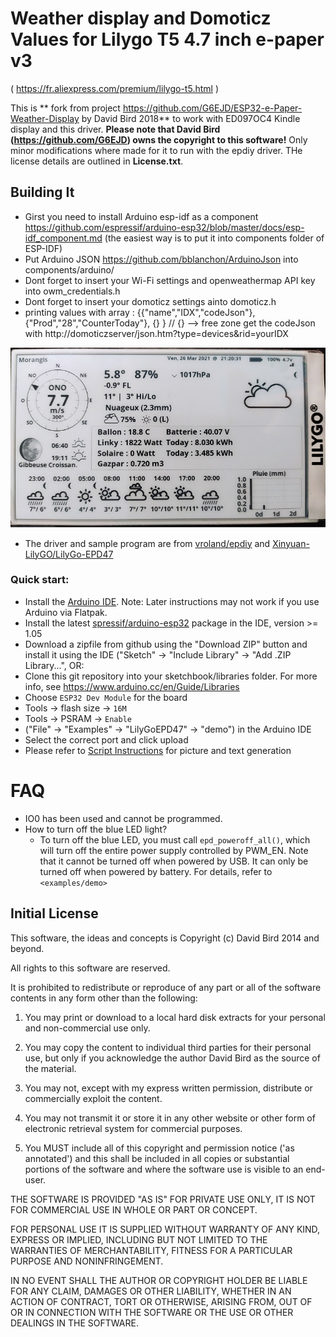Weather display and Domoticz Values for Lilygo T5 4.7 inch e-paper v3 
=======================================
( https://fr.aliexpress.com/premium/lilygo-t5.html ) 

This is ** fork from project https://github.com/G6EJD/ESP32-e-Paper-Weather-Display by David Bird 2018** to work with ED097OC4 Kindle display and this driver.
**Please note that David Bird (https://github.com/G6EJD) owns the copyright to this software!** Only minor modifications where made for it to run with the epdiy driver.
THe  license details are outlined in **License.txt**.

Building It
-----------

 - Girst you need to install Arduino esp-idf as a component https://github.com/espressif/arduino-esp32/blob/master/docs/esp-idf_component.md (the easiest way is to put it into components folder of ESP-IDF)
 - Put Arduino JSON https://github.com/bblanchon/ArduinoJson into components/arduino/
 - Dont forget to insert your Wi-Fi settings and openweathermap API key into owm_credentials.h
 - Dont forget to insert your domoticz settings ainto domoticz.h
 - printing values with array :  {{"name","IDX","codeJson"},{"Prod","28","CounterToday"}, {} }  // {} --> free zone
		get the codeJson with http://domoticzserver/json.htm?type=devices&rid=yourIDX

![weather image](weather1.jpg)

- The driver and sample program are from [vroland/epdiy](https://github.com/vroland/epdiy) and [Xinyuan-LilyGO/LilyGo-EPD47](https://github.com/Xinyuan-LilyGO/LilyGo-EPD47/)

<h3 align = "left">Quick start:</h3>

- Install the [Arduino IDE](https://www.arduino.cc/en/Main/Software). Note: Later instructions may not work if you use Arduino via Flatpak.
- Install the latest [spressif/arduino-esp32](https://github.com/espressif/arduino-esp32) package in the IDE, version >= 1.05
- Download a zipfile from github using the "Download ZIP" button and install it using the IDE ("Sketch" -> "Include Library" -> "Add .ZIP Library...", OR:
- Clone this git repository into your sketchbook/libraries folder. For more info, see https://www.arduino.cc/en/Guide/Libraries
- Choose `ESP32 Dev Module` for the board
- Tools -> flash size -> `16M`
- Tools -> PSRAM -> `Enable`
- ("File" -> "Examples" -> "LilyGoEPD47" -> "demo") in the Arduino IDE
- Select the correct port and click upload
- Please refer to [Script Instructions](./scripts/README.MD) for picture and text generation 

# FAQ

- IO0 has been used and cannot be programmed.
- How to turn off the blue LED light?
    - To turn off the blue LED, you must call `epd_poweroff_all()`, which will turn off the entire power supply controlled by PWM_EN. Note that it cannot be turned off when powered by USB. It can only be turned off when powered by battery. For details, refer to `<examples/demo>`




Initial License
-------

This software, the ideas and concepts is Copyright (c) David Bird 2014 and beyond.

All rights to this software are reserved.
 
It is prohibited to redistribute or reproduce of any part or all of the software contents in any form other than the following:

 1. You may print or download to a local hard disk extracts for your personal and non-commercial use only.

 2. You may copy the content to individual third parties for their personal use, but only if you acknowledge the author David Bird as the source of the material.

 3. You may not, except with my express written permission, distribute or commercially exploit the content.

 4. You may not transmit it or store it in any other website or other form of electronic retrieval system for commercial purposes.

 5. You MUST include all of this copyright and permission notice ('as annotated') and this shall be included in all copies or substantial portions of the software and where the software use is visible to an end-user.
 
THE SOFTWARE IS PROVIDED "AS IS" FOR PRIVATE USE ONLY, IT IS NOT FOR COMMERCIAL USE IN WHOLE OR PART OR CONCEPT.

FOR PERSONAL USE IT IS SUPPLIED WITHOUT WARRANTY OF ANY KIND, EXPRESS OR IMPLIED, INCLUDING BUT NOT LIMITED TO THE WARRANTIES OF MERCHANTABILITY, FITNESS FOR A PARTICULAR PURPOSE AND NONINFRINGEMENT.

IN NO EVENT SHALL THE AUTHOR OR COPYRIGHT HOLDER BE LIABLE FOR ANY CLAIM, DAMAGES OR OTHER LIABILITY, WHETHER IN AN ACTION OF CONTRACT, TORT OR OTHERWISE, ARISING FROM, OUT OF OR IN CONNECTION WITH THE SOFTWARE OR THE USE OR OTHER DEALINGS IN THE SOFTWARE.
